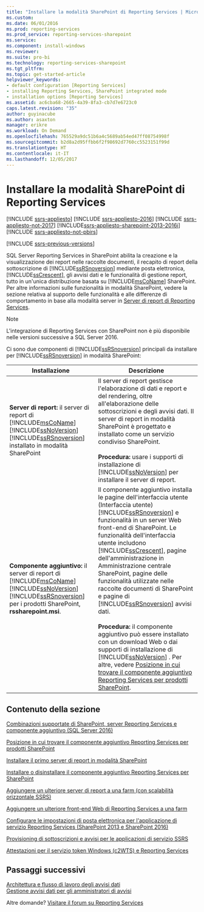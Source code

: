 ```yaml
---
title: "Installare la modalità SharePoint di Reporting Services | Microsoft Docs"
ms.custom: 
ms.date: 06/01/2016
ms.prod: reporting-services
ms.prod_service: reporting-services-sharepoint
ms.service: 
ms.component: install-windows
ms.reviewer: 
ms.suite: pro-bi
ms.technology: reporting-services-sharepoint
ms.tgt_pltfrm: 
ms.topic: get-started-article
helpviewer_keywords:
- default configuration [Reporting Services]
- installing Reporting Services, SharePoint integrated mode
- installation options [Reporting Services]
ms.assetid: ac6cba68-2665-4a39-8fa3-cb7d7e6723c0
caps.latest.revision: "35"
author: guyinacube
ms.author: asaxton
manager: erikre
ms.workload: On Demand
ms.openlocfilehash: 765529a9dc51b6a4c5689ab54ed47ff08754998f
ms.sourcegitcommit: b2d8a2d95ffbb6f2f98692d7760cc5523151f99d
ms.translationtype: HT
ms.contentlocale: it-IT
ms.lasthandoff: 12/05/2017
---
```

# <a name="install-reporting-services-sharepoint-mode"></a>Installare la modalità SharePoint di Reporting Services

[!INCLUDE [ssrs-appliesto](../../includes/ssrs-appliesto.md)] [!INCLUDE [ssrs-appliesto-2016](../../includes/ssrs-appliesto-2016.md)] [!INCLUDE [ssrs-appliesto-not-2017](../../includes/ssrs-appliesto-not-2017.md)] [!INCLUDE[ssrs-appliesto-sharepoint-2013-2016i](../../includes/ssrs-appliesto-sharepoint-2013-2016.md)] [!INCLUDE [ssrs-appliesto-not-pbirs](../../includes/ssrs-appliesto-not-pbirs.md)]

[!INCLUDE [ssrs-previous-versions](../../includes/ssrs-previous-versions.md)]

SQL Server Reporting Services in SharePoint abilita la creazione e la visualizzazione dei report nelle raccolte documenti, il recapito di report della sottoscrizione di [!INCLUDE[ssRSnoversion](../../includes/ssrsnoversion-md.md)] mediante posta elettronica, [!INCLUDE[ssCrescent](../../includes/sscrescent-md.md)], gli avvisi dati e le funzionalità di gestione report, tutto in un'unica distribuzione basata su [!INCLUDE[msCoName](../../includes/msconame-md.md)] SharePoint. Per altre informazioni sulle funzionalità in modalità SharePoint, vedere la sezione relativa al supporto delle funzionalità e alle differenze di comportamento in base alla modalità server in [Server di report di Reporting Services](../../reporting-services/report-server-sharepoint/reporting-services-report-server.md).

> [!NOTE]
> L'integrazione di Reporting Services con SharePoint non è più disponibile nelle versioni successive a SQL Server 2016.

Ci sono due componenti di [!INCLUDE[ssRSnoversion](../../includes/ssrsnoversion-md.md)] principali da installare per [!INCLUDE[ssRSnoversion](../../includes/ssrsnoversion-md.md)] in modalità SharePoint:  

|Installazione|Descrizione|  
|------------------|-----------------|  
|**Server di report:** il server di report di [!INCLUDE[msCoName](../../includes/msconame-md.md)] [!INCLUDE[ssNoVersion](../../includes/ssnoversion-md.md)] [!INCLUDE[ssRSnoversion](../../includes/ssrsnoversion-md.md)] installato in modalità SharePoint|Il server di report gestisce l'elaborazione di dati e report e del rendering, oltre all'elaborazione delle sottoscrizioni e degli avvisi dati. Il server di report in modalità SharePoint è progettato e installato come un servizio condiviso SharePoint.<br /><br /> **Procedura:** usare i supporti di installazione di [!INCLUDE[ssNoVersion](../../includes/ssnoversion-md.md)] per installare il server di report.|  
|**Componente aggiuntivo:** il server di report di [!INCLUDE[msCoName](../../includes/msconame-md.md)] [!INCLUDE[ssNoVersion](../../includes/ssnoversion-md.md)] [!INCLUDE[ssRSnoversion](../../includes/ssrsnoversion-md.md)] per i prodotti SharePoint, **rssharepoint.msi**.|Il componente aggiuntivo installa le pagine dell'interfaccia utente (Interfaccia utente) [!INCLUDE[ssRSnoversion](../../includes/ssrsnoversion-md.md)] e funzionalità in un server Web front-end di SharePoint. Le funzionalità dell'interfaccia utente includono [!INCLUDE[ssCrescent](../../includes/sscrescent-md.md)], pagine dell'amministrazione in Amministrazione centrale SharePoint, pagine delle funzionalità utilizzate nelle raccolte documenti di SharePoint e pagine di [!INCLUDE[ssRSnoversion](../../includes/ssrsnoversion-md.md)] avvisi dati.<br /><br /> **Procedura:**  il componente aggiuntivo può essere installato con un download Web o dai supporti di installazione di [!INCLUDE[ssNoVersion](../../includes/ssnoversion-md.md)] . Per altre, vedere [Posizione in cui trovare il componente aggiuntivo Reporting Services per prodotti SharePoint](../../reporting-services/install-windows/where-to-find-the-reporting-services-add-in-for-sharepoint-products.md).|  
  
## <a name="in-this-section"></a>Contenuto della sezione

 [Combinazioni supportate di SharePoint, server Reporting Services e componente aggiuntivo &#40;SQL Server 2016&#41;](../../reporting-services/install-windows/supported-combinations-of-sharepoint-and-reporting-services-server.md)  
  
 [Posizione in cui trovare il componente aggiuntivo Reporting Services per prodotti SharePoint](../../reporting-services/install-windows/where-to-find-the-reporting-services-add-in-for-sharepoint-products.md)  
  
 [Installare il primo server di report in modalità SharePoint](../../reporting-services/install-windows/install-the-first-report-server-in-sharepoint-mode.md)  
  
 [Installare o disinstallare il componente aggiuntivo Reporting Services per SharePoint](../../reporting-services/install-windows/install-or-uninstall-the-reporting-services-add-in-for-sharepoint.md)  
  
 [Aggiungere un ulteriore server di report a una farm &#40;con scalabilità orizzontale SSRS&#41;](../../reporting-services/install-windows/add-an-additional-report-server-to-a-farm-ssrs-scale-out.md)  
  
 [Aggiungere un ulteriore front-end Web di Reporting Services a una farm](../../reporting-services/install-windows/add-an-additional-reporting-services-web-front-end-to-a-farm.md)  
  
 [Configurare le impostazioni di posta elettronica per l'applicazione di servizio Reporting Services &#40;SharePoint 2013 e SharePoint 2016&#41;](http://msdn.microsoft.com/en-us/38fc34a6-aae7-4dde-9ad2-f1eee0c42a9f)  
  
 [Provisioning di sottoscrizioni e avvisi per le applicazioni di servizio SSRS](../../reporting-services/install-windows/provision-subscriptions-and-alerts-for-ssrs-service-applications.md)  
  
 [Attestazioni per il servizio token Windows &#40;c2WTS&#41; e Reporting Services](../../reporting-services/install-windows/claims-to-windows-token-service-c2wts-and-reporting-services.md)  

## <a name="next-steps"></a>Passaggi successivi

 [Architettura e flusso di lavoro degli avvisi dati](../../reporting-services/reporting-services-data-alerts.md#AlertingWF)   
 [Gestione avvisi dati per gli amministratori di avvisi](../../reporting-services/data-alert-manager-for-alerting-administrators.md)  

Altre domande? [Visitare il forum su Reporting Services](http://go.microsoft.com/fwlink/?LinkId=620231)
